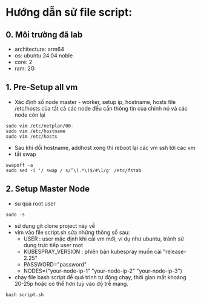 # Hướng dẫn sử file script:

## 0. Môi trường đã lab
- architecture: arm64
- os: ubuntu 24.04 noble
- core: 2
- ram: 2G

## 1. Pre-Setup all vm
- Xác định số node master - worker, setup ip, hostname, hosts
file /etc/hosts của tất cả các node đều cần thông tin của chính nó và các node còn lại
```
sudo vim /etc/netplan/00-
sudo vim /etc/hostname
sudo vim /etc/hosts
```
- Sau khi đổi hostname, addhost xong thì reboot lại các vm 
ssh tới các vm
- tắt swap
```
swapoff -a
sudo sed -i '/ swap / s/^\(.*\)$/#\1/g' /etc/fstab
```

## 2. Setup Master Node
- su qua root user
```
sudo -s
```
- sử dụng git clone project này về
- vim vào file script.sh sửa những thông số sau:
  - USER : user mặc định khi cài vm mới, ví dụ như ubuntu, tránh sử dụng trực tiếp user root
  - KUBESPRAY_VERSION : phiên bản kubespray muốn cài "release-2.25"
  - PASSWORD="password"
  - NODES=("your-node-ip-1" "your-node-ip-2" "your-node-ip-3")
- chạy file bash script để quá trình tự động chạy, thời gian mất khoảng 20-25p hoặc có thể hơn tuỳ vào độ trễ mạng.
```
bash script.sh
```